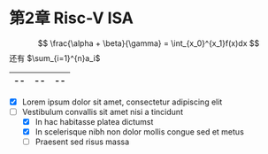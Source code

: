 # 第2章 Risc-V ISA
$$
\frac{\alpha + \beta}{\gamma} = \int_{x_0}^{x_1}f(x)dx
$$
还有 $\sum_{i=1}^{n}a_i$

|--|--|--|
|--|--|--|

- [x] Lorem ipsum dolor sit amet, consectetur adipiscing elit
- [ ] Vestibulum convallis sit amet nisi a tincidunt
    * [x] In hac habitasse platea dictumst
    * [x] In scelerisque nibh non dolor mollis congue sed et metus
    * [ ] Praesent sed risus massa